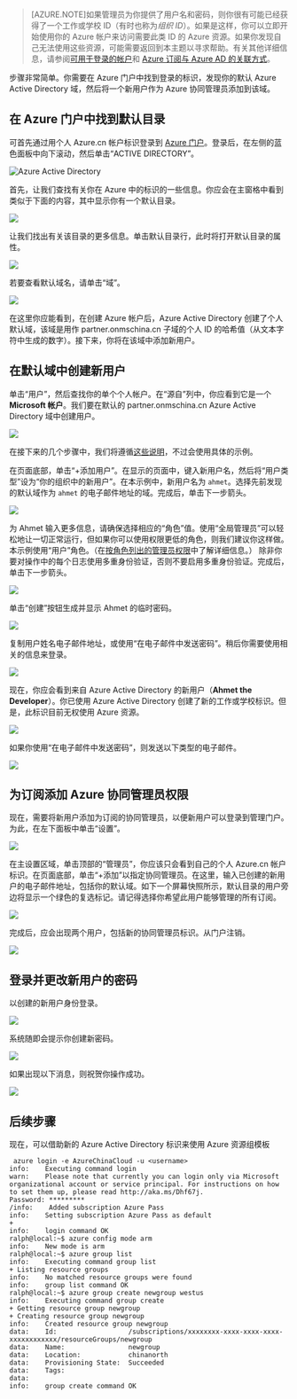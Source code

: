 
<br>

> [AZURE.NOTE]如果管理员为你提供了用户名和密码，则你很有可能已经获得了一个工作或学校 ID（有时也称为*组织 ID*）。如果是这样，你可以立即开始使用你的 Azure 帐户来访问需要此类 ID 的 Azure 资源。如果你发现自己无法使用这些资源，可能需要返回到本主题以寻求帮助。有关其他详细信息，请参阅[可用于登录的帐户](https://msdn.microsoft.com/zh-cn/library/azure/dn629581.aspx#BKMK_SignInAccounts)和 [Azure 订阅与 Azure AD 的关联方式](https://msdn.microsoft.com/zh-cn/library/azure/dn629581.aspx#BKMK_SubRelationToDir)。

步骤非常简单。你需要在 Azure 门户中找到登录的标识，发现你的默认 Azure Active Directory 域，然后将一个新用户作为 Azure 协同管理员添加到该域。

## 在 Azure 门户中找到默认目录

可首先通过用个人 Azure.cn 帐户标识登录到 [Azure 门户](https://manage.windowsazure.cn)。登录后，在左侧的蓝色面板中向下滚动，然后单击“ACTIVE DIRECTORY”。

![Azure Active Directory](./media/virtual-machines-common-create-aad-work-id/azureactivedirectorywidget.png)

首先，让我们查找有关你在 Azure 中的标识的一些信息。你应会在主窗格中看到类似于下面的内容，其中显示你有一个默认目录。

![](./media/virtual-machines-common-create-aad-work-id/defaultaadlisting.png)

让我们找出有关该目录的更多信息。单击默认目录行，此时将打开默认目录的属性。

![](./media/virtual-machines-common-create-aad-work-id/defaultdirectorypage.png)

若要查看默认域名，请单击“域”。

![](./media/virtual-machines-common-create-aad-work-id/domainclicktoseeyourdefaultdomain.png)

在这里你应能看到，在创建 Azure 帐户后，Azure Active Directory 创建了个人默认域，该域是用作 partner.onmschina.cn 子域的个人 ID 的哈希值（从文本字符中生成的数字）。接下来，你将在该域中添加新用户。

## 在默认域中创建新用户

单击“用户”，然后查找你的单个个人帐户。在“源自”列中，你应看到它是一个 **Microsoft 帐户**。我们要在默认的 partner.onmschina.cn Azure Active Directory 域中创建用户。

![](./media/virtual-machines-common-create-aad-work-id/defaultdirectoryuserslisting.png)

在接下来的几个步骤中，我们将遵循[这些说明](https://technet.microsoft.com/zh-cn/library/hh967632.aspx#BKMK_1)，不过会使用具体的示例。

在页面底部，单击“+添加用户”。在显示的页面中，键入新用户名，然后将“用户类型”设为“你的组织中的新用户”。在本示例中，新用户名为 `ahmet`。选择先前发现的默认域作为 `ahmet` 的电子邮件地址的域。完成后，单击下一步箭头。

![](./media/virtual-machines-common-create-aad-work-id/addingauserwithdirectorydropdown.png)

为 Ahmet 输入更多信息，请确保选择相应的“角色”值。使用“全局管理员”可以轻松地让一切正常运行，但如果你可以使用权限更低的角色，则我们建议你这样做。本示例使用“用户”角色。（在[按角色列出的管理员权限](https://msdn.microsoft.com/zh-cn/library/azure/dn468213.aspx#BKMK_1)中了解详细信息。） 除非你要对操作中的每个日志使用多重身份验证，否则不要启用多重身份验证。完成后，单击下一步箭头。

![](./media/virtual-machines-common-create-aad-work-id/userprofileuseradmin.png)

单击“创建”按钮生成并显示 Ahmet 的临时密码。

![](./media/virtual-machines-common-create-aad-work-id/gettemporarypasswordforuser.png)

复制用户姓名电子邮件地址，或使用“在电子邮件中发送密码”。稍后你需要使用相关的信息来登录。

![](./media/virtual-machines-common-create-aad-work-id/receivedtemporarypassworddialog.png)

现在，你应会看到来自 Azure Active Directory 的新用户（**Ahmet the Developer**）。你已使用 Azure Active Directory 创建了新的工作或学校标识。但是，此标识目前无权使用 Azure 资源。

![](./media/virtual-machines-common-create-aad-work-id/defaultdirectoryusersaftercreate.png)

如果你使用“在电子邮件中发送密码”，则发送以下类型的电子邮件。

![](./media/virtual-machines-common-create-aad-work-id/emailreceivedfromnewusercreation.png)

## 为订阅添加 Azure 协同管理员权限

现在，需要将新用户添加为订阅的协同管理员，以便新用户可以登录到管理门户。为此，在左下面板中单击“设置”。

![](./media/virtual-machines-common-create-aad-work-id/thesettingswidget.png)

在主设置区域，单击顶部的“管理员”，你应该只会看到自己的个人 Azure.cn 帐户标识。在页面底部，单击“+添加”以指定协同管理员。在这里，输入已创建的新用户的电子邮件地址，包括你的默认域。如下一个屏幕快照所示，默认目录的用户旁边将显示一个绿色的复选标记。请记得选择你希望此用户能够管理的所有订阅。

![](./media/virtual-machines-common-create-aad-work-id/addingnewuserascoadmin.png)

完成后，应会出现两个用户，包括新的协同管理员标识。从门户注销。

![](./media/virtual-machines-common-create-aad-work-id/newuseraddedascoadministrator.png)

## 登录并更改新用户的密码

以创建的新用户身份登录。

![](./media/virtual-machines-common-create-aad-work-id/signinginwithnewuser.png)

系统随即会提示你创建新密码。

![](./media/virtual-machines-common-create-aad-work-id/mustupdateyourpassword.png)

如果出现以下消息，则祝贺你操作成功。

![](./media/virtual-machines-common-create-aad-work-id/successtourdialog.png)


## 后续步骤

现在，可以借助新的 Azure Active Directory 标识来使用 Azure 资源组模板

     azure login -e AzureChinaCloud -u <username>
    info:    Executing command login
    warn:    Please note that currently you can login only via Microsoft organizational account or service principal. For instructions on how to set them up, please read http://aka.ms/Dhf67j.
    Password: *********
    /info:    Added subscription Azure Pass
    info:    Setting subscription Azure Pass as default
    +
    info:    login command OK
    ralph@local:~$ azure config mode arm
    info:    New mode is arm
    ralph@local:~$ azure group list
    info:    Executing command group list
    + Listing resource groups
    info:    No matched resource groups were found
    info:    group list command OK
    ralph@local:~$ azure group create newgroup westus
    info:    Executing command group create
    + Getting resource group newgroup
    + Creating resource group newgroup
    info:    Created resource group newgroup
    data:    Id:                  /subscriptions/xxxxxxxx-xxxx-xxxx-xxxx-xxxxxxxxxxxx/resourceGroups/newgroup
    data:    Name:                newgroup
    data:    Location:            chinanorth
    data:    Provisioning State:  Succeeded
    data:    Tags:
    data:
    info:    group create command OK
